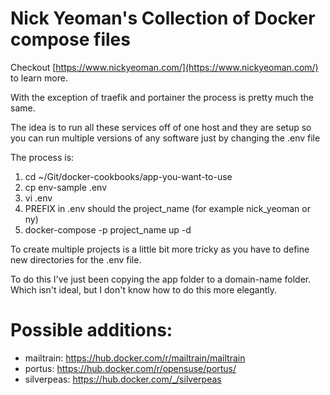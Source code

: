 # Nick Yeoman's Collection of Docker compose files

Checkout [https://www.nickyeoman.com/](https://www.nickyeoman.com/) to learn more.

With the exception of traefik and portainer the process is pretty much the same.

The idea is to run all these services off of one host and they are setup so
you can run multiple versions of any software just by changing the .env file

The process is:

1. cd ~/Git/docker-cookbooks/app-you-want-to-use
1. cp env-sample .env
1. vi .env
  1. PREFIX in .env should the project_name (for example nick_yeoman or ny)
1. docker-compose -p project_name up -d

To create multiple projects is a little bit more tricky as  you have to
define new directories for the .env file.

To do this I've just been copying the app folder to a domain-name folder.
Which isn't ideal, but I don't know how to do this more elegantly.

# Possible additions:

* mailtrain: https://hub.docker.com/r/mailtrain/mailtrain
* portus: https://hub.docker.com/r/opensuse/portus/
* silverpeas: https://hub.docker.com/_/silverpeas

